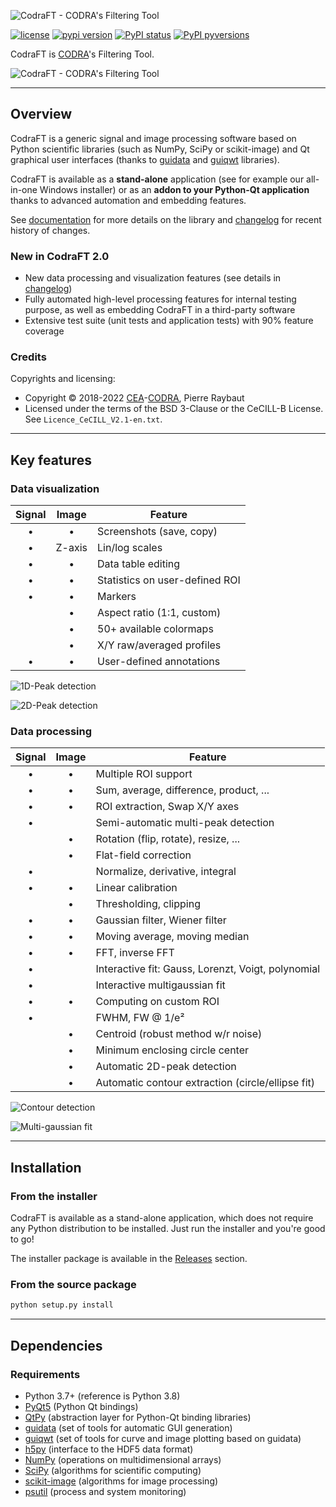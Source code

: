 ![CodraFT - CODRA's Filtering Tool](./doc/images/codraft_banner.png)

[![license](https://img.shields.io/pypi/l/codraft.svg)](./LICENSE)
[![pypi version](https://img.shields.io/pypi/v/codraft.svg)](https://pypi.org/project/codraft/)
[![PyPI status](https://img.shields.io/pypi/status/codraft.svg)](https://github.com/CODRA-Ingenierie-Informatique/CodraFT)
[![PyPI pyversions](https://img.shields.io/pypi/pyversions/codraft.svg)](https://pypi.python.org/pypi/codraft/)

CodraFT is [CODRA](https://codra.net/)'s Filtering Tool.

![CodraFT - CODRA's Filtering Tool](./doc/images/dark_light_modes.png)

----

## Overview

CodraFT is a generic signal and image processing software based on Python scientific
libraries (such as NumPy, SciPy or scikit-image) and Qt graphical user interfaces (thanks to
[guidata](https://pypi.python.org/pypi/guidata) and [guiqwt](https://pypi.python.org/pypi/guiqwt) libraries).

CodraFT is available as a **stand-alone** application (see for example our all-in-one Windows installer) or as an **addon to your Python-Qt application** thanks to advanced automation and embedding features.

See [documentation](https://codraft.readthedocs.io/en/latest/) for more details on
the library and [changelog](CHANGELOG.md) for recent history of changes.

### New in CodraFT 2.0

* New data processing and visualization features (see details in [changelog](CHANGELOG.md))
* Fully automated high-level processing features for internal testing purpose, as well as embedding CodraFT in a third-party software
* Extensive test suite (unit tests and application tests) with 90% feature coverage

### Credits

Copyrights and licensing:

* Copyright © 2018-2022 [CEA](http://www.cea.fr)-[CODRA](https://codra.net/), Pierre Raybaut
* Licensed under the terms of the BSD 3-Clause or the CeCILL-B License. See ``Licence_CeCILL_V2.1-en.txt``.

----

## Key features

### Data visualization

| Signal |  Image | Feature                        |
|:------:|:------:|--------------------------------|
|    •   |    •   | Screenshots (save, copy)       |
|    •   | Z-axis | Lin/log scales                 |
|    •   |    •   | Data table editing             |
|    •   |    •   | Statistics on user-defined ROI |
|    •   |    •   | Markers                        |
|        |    •   | Aspect ratio (1:1, custom)     |
|        |    •   | 50+ available colormaps        |
|        |    •   | X/Y raw/averaged profiles      |
|    •   |    •   | User-defined annotations       |

![1D-Peak detection](./doc/images/peak_detection.png)

![2D-Peak detection](./doc/images/2dpeak_detection.png)

### Data processing

| Signal | Image | Feature                                            |
|:------:|:-----:|----------------------------------------------------|
|    •   |   •   | Multiple ROI support                               |
|    •   |   •   | Sum, average, difference, product, ...             |
|    •   |   •   | ROI extraction, Swap X/Y axes                      |
|    •   |       | Semi-automatic multi-peak detection                |
|        |   •   | Rotation (flip, rotate), resize, ...               |
|        |   •   | Flat-field correction                              |
|    •   |       | Normalize, derivative, integral                    |
|    •   |   •   | Linear calibration                                 |
|        |   •   | Thresholding, clipping                             |
|    •   |   •   | Gaussian filter, Wiener filter                     |
|    •   |   •   | Moving average, moving median                      |
|    •   |   •   | FFT, inverse FFT                                   |
|    •   |       | Interactive fit: Gauss, Lorenzt, Voigt, polynomial |
|    •   |       | Interactive multigaussian fit                      |
|    •   |   •   | Computing on custom ROI                            |
|    •   |       | FWHM, FW @ 1/e²                                    |
|        |   •   | Centroid (robust method w/r noise)                 |
|        |   •   | Minimum enclosing circle center                    |
|        |   •   | Automatic 2D-peak detection                        |
|        |   •   | Automatic contour extraction (circle/ellipse fit)  |

![Contour detection](./doc/images/contour_detection.png)

![Multi-gaussian fit](./doc/images/multi_gaussian_fit.png)

----

## Installation

### From the installer

CodraFT is available as a stand-alone application, which does not require any Python
distribution to be installed. Just run the installer and you're good to go!

The installer package is available in the [Releases](https://github.com/CODRA-Ingenierie-Informatique/CodraFT/releases) section.

### From the source package

```bash
python setup.py install
```

----

## Dependencies

### Requirements

* Python 3.7+ (reference is Python 3.8)
* [PyQt5](https://pypi.python.org/pypi/PyQt5) (Python Qt bindings)
* [QtPy](https://pypi.org/project/QtPy/) (abstraction layer for Python-Qt binding libraries)
* [guidata](https://pypi.python.org/pypi/guidata) (set of tools for automatic GUI generation)
* [guiqwt](https://pypi.python.org/pypi/guiqwt) (set of tools for curve and image plotting based on guidata)
* [h5py](https://pypi.org/project/h5py/) (interface to the HDF5 data format)
* [NumPy](https://pypi.org/project/numpy/) (operations on multidimensional arrays)
* [SciPy](https://pypi.org/project/scipy/) (algorithms for scientific computing)
* [scikit-image](https://pypi.org/project/scikit-image/) (algorithms for image processing)
* [psutil](https://pypi.org/project/psutil/) (process and system monitoring)
